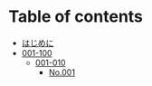 # Table of contents

* [はじめに](README.md)
* [001-100](001-100/README.md)
  * [001-010](001-100/001-010/README.md)
    * [No.001](001-100/001-010/no.001.md)

